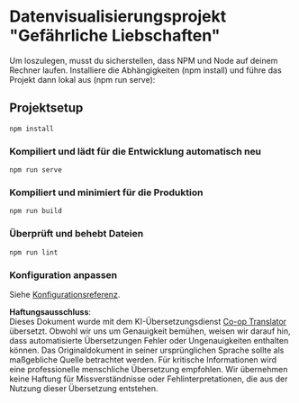 <!--
CO_OP_TRANSLATOR_METADATA:
{
  "original_hash": "5c51a54dd89075a7a362890117b7ed9e",
  "translation_date": "2025-08-24T00:59:20+00:00",
  "source_file": "3-Data-Visualization/13-meaningful-visualizations/starter/README.md",
  "language_code": "de"
}
-->
# Datenvisualisierungsprojekt "Gefährliche Liebschaften"

Um loszulegen, musst du sicherstellen, dass NPM und Node auf deinem Rechner laufen. Installiere die Abhängigkeiten (npm install) und führe das Projekt dann lokal aus (npm run serve):

## Projektsetup
```
npm install
```

### Kompiliert und lädt für die Entwicklung automatisch neu
```
npm run serve
```

### Kompiliert und minimiert für die Produktion
```
npm run build
```

### Überprüft und behebt Dateien
```
npm run lint
```

### Konfiguration anpassen
Siehe [Konfigurationsreferenz](https://cli.vuejs.org/config/).

**Haftungsausschluss**:  
Dieses Dokument wurde mit dem KI-Übersetzungsdienst [Co-op Translator](https://github.com/Azure/co-op-translator) übersetzt. Obwohl wir uns um Genauigkeit bemühen, weisen wir darauf hin, dass automatisierte Übersetzungen Fehler oder Ungenauigkeiten enthalten können. Das Originaldokument in seiner ursprünglichen Sprache sollte als maßgebliche Quelle betrachtet werden. Für kritische Informationen wird eine professionelle menschliche Übersetzung empfohlen. Wir übernehmen keine Haftung für Missverständnisse oder Fehlinterpretationen, die aus der Nutzung dieser Übersetzung entstehen.